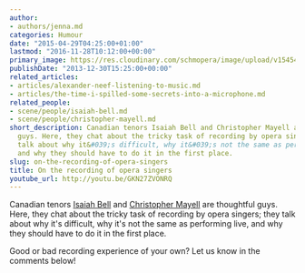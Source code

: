 ```yaml
---
author:
- authors/jenna.md
categories: Humour
date: "2015-04-29T04:25:00+01:00"
lastmod: "2016-11-28T10:12:00+00:00"
primary_image: https://res.cloudinary.com/schmopera/image/upload/v1545409169/media/webhook-uploads/1477488253995/2016-10-26---BellMayell.jpg.jpg
publishDate: "2013-12-30T15:25:00+00:00"
related_articles:
- articles/alexander-neef-listening-to-music.md
- articles/the-time-i-spilled-some-secrets-into-a-microphone.md
related_people:
- scene/people/isaiah-bell.md
- scene/people/christopher-mayell.md
short_description: Canadian tenors Isaiah Bell and Christopher Mayell are thoughtful
  guys. Here, they chat about the tricky task of recording by opera singers; they
  talk about why it&#039;s difficult, why it&#039;s not the same as performing live,
  and why they should have to do it in the first place.
slug: on-the-recording-of-opera-singers
title: On the recording of opera singers
youtube_url: http://youtu.be/GKN27ZVONRQ
---
```


Canadian tenors [Isaiah Bell](Isaiahbell.com) and [Christopher Mayell](http://christophermayell.com/) are thoughtful guys. Here, they chat about the tricky task of recording by opera singers; they talk about why it's difficult, why it's not the same as performing live, and why they should have to do it in the first place.

Good or bad recording experience of your own? Let us know in the comments below!
